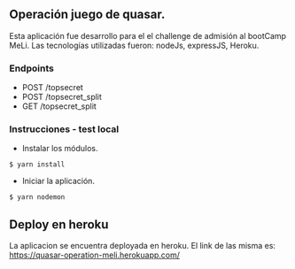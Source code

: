 ## Operación juego de quasar.
Esta aplicación fue desarrollo para el el challenge de admisión al bootCamp MeLi.
Las tecnologías utilizadas fueron: nodeJs, expressJS, Heroku.

### Endpoints
- POST /topsecret
- POST /topsecret_split
- GET /topsecret_split

### Instrucciones - test local
- Instalar los módulos.
```terminal
$ yarn install
```

- Iniciar la aplicación.
```terminal
$ yarn nodemon 
```

## Deploy en heroku
La aplicacion se encuentra deployada en heroku. El link de las misma es: https://quasar-operation-meli.herokuapp.com/
 
